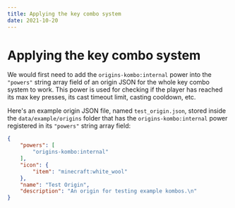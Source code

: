 ```yaml
---
title: Applying the key combo system
date: 2021-10-20
---
```

#   Applying the key combo system

We would first need to add the `origins-kombo:internal` power into the `"powers"` string array field of an origin JSON for the whole key combo system to work. This power is used for checking if the player has reached its max key presses, its cast timeout limit, casting cooldown, etc.

Here's an example origin JSON file, named `test_origin.json`, stored inside the `data/example/origins` folder that has the `origins-kombo:internal` power registered in its `"powers"` string array field:

```json
{
    "powers": [
        "origins-kombo:internal"
    ],
    "icon": {
        "item": "minecraft:white_wool"
    },
    "name": "Test Origin",
    "description": "An origin for testing example kombos.\n"
}
```